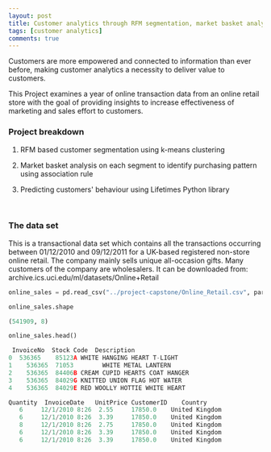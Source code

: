 ```yaml
---
layout: post
title: Customer analytics through RFM segmentation, market basket analysis and predicting behaviour
tags: [customer analytics]
comments: true
---
```




Customers are more empowered and connected to information than ever before, making customer analytics a necessity to deliver value to customers. 

This Project examines a year of online transaction data from an online retail store with the goal of providing insights to increase effectiveness of marketing and sales effort to customers.


### Project breakdown

1. RFM based customer segmentation using k-means clustering      
<!-- ![Alt text](/images/segmentation.png) to insert picture -->

2. Market basket analysis on each segment to identify purchasing pattern using association rule

3. Predicting customers' behaviour using Lifetimes Python library


<br>

### The data set

This is a transactional data set which contains all the transactions occurring between 01/12/2010 and 09/12/2011 for a UK-based registered non-store online retail. The company mainly sells unique all-occasion gifts. Many customers of the company are wholesalers. It can be downloaded from: archive.ics.uci.edu/ml/datasets/Online+Retail

```python
online_sales = pd.read_csv("../project-capstone/Online_Retail.csv", parse_dates=True)

online_sales.shape

(541909, 8)

online_sales.head()

 InvoiceNo  Stock Code	Description	                        	
0  536365	 85123A	WHITE HANGING HEART T-LIGHT 	         
1	 536365	 71053	      WHITE METAL LANTERN	                        
2	 536365	 84406B	CREAM CUPID HEARTS COAT HANGER	           
3	 536365	 84029G	KNITTED UNION FLAG HOT WATER	      
4	 536365	 84029E	RED WOOLLY HOTTIE WHITE HEART	         

Quantity  InvoiceDate	UnitPrice CustomerID	Country
   6     12/1/2010 8:26  2.55	  17850.0	 United Kingdom
   6     12/1/2010 8:26  3.39	  17850.0	 United Kingdom
   8     12/1/2010 8:26  2.75	  17850.0	 United Kingdom
   6     12/1/2010 8:26  3.39	  17850.0	 United Kingdom
   6     12/1/2010 8:26  3.39	  17850.0	 United Kingdom

```
<br><br>
